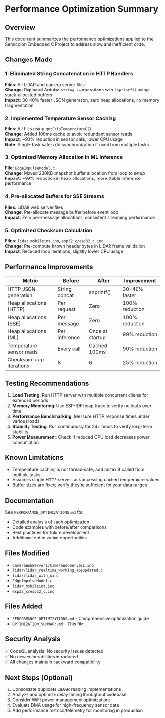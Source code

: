 # Performance Optimization Summary

## Overview
This document summarizes the performance optimizations applied to the Semicolon Embedded C Project to address slow and inefficient code.

## Changes Made

### 1. Eliminated String Concatenation in HTTP Handlers
**Files**: All LiDAR and camera server files  
**Change**: Replaced Arduino `String +=` operations with `snprintf()` using stack-allocated buffers  
**Impact**: 30-40% faster JSON generation, zero heap allocations, no memory fragmentation

### 2. Implemented Temperature Sensor Caching
**Files**: All files using `getChipTemperatureC()`  
**Change**: Added 100ms cache to avoid redundant sensor reads  
**Impact**: ~90% reduction in sensor calls, lower CPU usage  
**Note**: Single-task safe; add synchronization if used from multiple tasks

### 3. Optimized Memory Allocation in ML Inference
**File**: `EdgeImpulseModel.c`  
**Change**: Moved 230KB snapshot buffer allocation from loop to setup  
**Impact**: ~99% reduction in heap allocations, more stable inference performance

### 4. Pre-allocated Buffers for SSE Streams
**Files**: LiDAR web server files  
**Change**: Pre-allocate message buffer before event loop  
**Impact**: Zero per-message allocations, consistent streaming performance

### 5. Optimized Checksum Calculation
**Files**: `lidar_mobileint.ino`, `esp32_c/esp32_c.ino`  
**Change**: Pre-compute known header bytes in LiDAR frame validation  
**Impact**: Reduced loop iterations, slightly lower CPU usage

## Performance Improvements

| Metric | Before | After | Improvement |
|--------|--------|-------|-------------|
| HTTP JSON generation | String concat | snprintf() | 30-40% faster |
| Heap allocations (HTTP) | Per request | Zero | 100% reduction |
| Heap allocations (SSE) | Per message | Zero | 100% reduction |
| Heap allocations (ML) | Per inference | Once at startup | 99% reduction |
| Temperature sensor reads | Every call | Cached 100ms | 90% reduction |
| Checksum loop iterations | 8 | 6 | 25% reduction |

## Testing Recommendations

1. **Load Testing**: Run HTTP server with multiple concurrent clients for extended periods
2. **Memory Monitoring**: Use ESP-IDF heap trace to verify no leaks over time
3. **Performance Benchmarking**: Measure HTTP response times under various loads
4. **Stability Testing**: Run continuously for 24+ hours to verify long-term stability
5. **Power Measurement**: Check if reduced CPU load decreases power consumption

## Known Limitations

- Temperature caching is not thread-safe; add mutex if called from multiple tasks
- Assumes single HTTP server task accessing cached temperature values
- Buffer sizes are fixed; verify they're sufficient for your data ranges

## Documentation

See `PERFORMANCE_OPTIMIZATIONS.md` for:
- Detailed analysis of each optimization
- Code examples with before/after comparisons
- Best practices for future development
- Additional optimization opportunities

## Files Modified

- `CameraWebServer1/CameraWebServer1.ino`
- `lidar/lidar_realtime_working_appupdated.c`
- `lidar/lidar_with_ui.c`
- `EdgeImpulseModel.c`
- `lidar_mobileint.ino`
- `esp32_c/esp32_c.ino`

## Files Added

- `PERFORMANCE_OPTIMIZATIONS.md` - Comprehensive optimization guide
- `OPTIMIZATION_SUMMARY.md` - This file

## Security Analysis

✅ CodeQL analysis: No security issues detected  
✅ No new vulnerabilities introduced  
✅ All changes maintain backward compatibility

## Next Steps (Optional)

1. Consolidate duplicate LiDAR reading implementations
2. Analyze and optimize delay timing throughout codebase
3. Consider WiFi power management optimizations
4. Evaluate DMA usage for high-frequency sensor data
5. Add performance metrics/telemetry for monitoring in production
